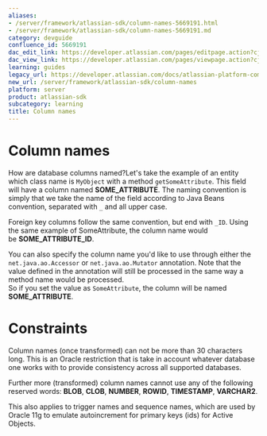 ```yaml
---
aliases:
- /server/framework/atlassian-sdk/column-names-5669191.html
- /server/framework/atlassian-sdk/column-names-5669191.md
category: devguide
confluence_id: 5669191
dac_edit_link: https://developer.atlassian.com/pages/editpage.action?cjm=wozere&pageId=5669191
dac_view_link: https://developer.atlassian.com/pages/viewpage.action?cjm=wozere&pageId=5669191
learning: guides
legacy_url: https://developer.atlassian.com/docs/atlassian-platform-common-components/active-objects/developing-your-plugin-with-active-objects/active-objects-faq/column-names
new_url: /server/framework/atlassian-sdk/column-names
platform: server
product: atlassian-sdk
subcategory: learning
title: Column names
---
```

# Column names

How are database columns named?Let's take the example of an entity which class name is `MyObject` with a method `getSomeAttribute`. This field will have a column named **SOME\_ATTRIBUTE**. The naming convention is simply that we take the name of the field according to Java Beans convention, separated with `_` and all upper case.

Foreign key columns follow the same convention, but end with `_ID`. Using the same example of SomeAttribute, the column name would be **SOME\_ATTRIBUTE\_ID**.

You can also specify the column name you'd like to use through either the `net.java.ao.Accessor` or `net.java.ao.Mutator` annotation. Note that the value defined in the annotation will still be processed in the same way a method name would be processed.  
So if you set the value as `SomeAttribute`, the column will be named **SOME\_ATTRIBUTE**.

# Constraints

Column names (once transformed) can not be more than 30 characters long. This is an Oracle restriction that is take in account whatever database one works with to provide consistency across all supported databases.

Further more (transformed) column names cannot use any of the following reserved words: **BLOB**, **CLOB**, **NUMBER**, **ROWID**, **TIMESTAMP**, **VARCHAR2**.

This also applies to trigger names and sequence names, which are used by Oracle 11g to emulate autoincrement for primary keys (ids) for Active Objects.
































































































































































































































































